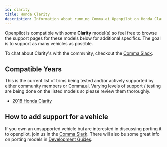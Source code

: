 ```yaml
---
id: clarity
title: Honda Clarity
description: Information about running Comma.ai Openpilot on Honda Clarity vehicles.
---
```


Openpilot is compatible with *some* **Clarity** model(s) so feel free to browse the support pages for these models below for additional specifics.
The goal is to support as many vehicles as possible.

To chat about Clarity's with the community, checkout the  [Comma Slack](https://slack.comma.ai).
## Compatible Years

This is the current list of trims being tested and/or actively supported by either community members or Comma.ai.
Varying levels of support / testing are being done on the listed models so please review them thoroughly.

* [2018 Honda Clarity](/vehicles/honda/clarity/2018-honda-clarity/)

## How to add support for a vehicle

If you own an unsupported vehicle but are interested in discussing porting it to openpilot, join us in the [Comma Slack](https://slack.comma.ai).
There will also be some great info on porting models in [Development Guides](../../development/guides/).

